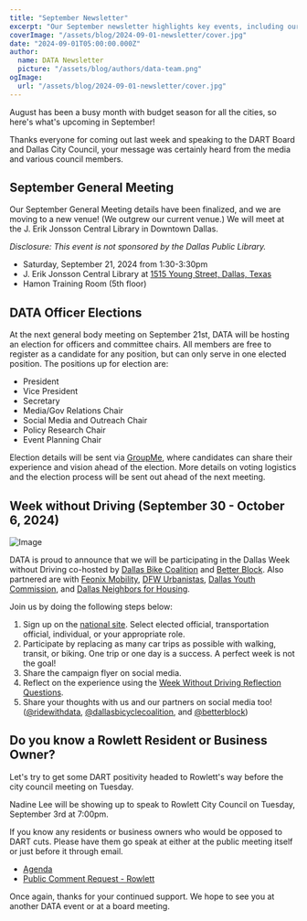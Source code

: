```yaml
---
title: "September Newsletter"
excerpt: "Our September newsletter highlights key events, including our General Meeting on September 21 at a brand new venue."
coverImage: "/assets/blog/2024-09-01-newsletter/cover.jpg"
date: "2024-09-01T05:00:00.000Z"
author:
  name: DATA Newsletter
  picture: "/assets/blog/authors/data-team.png"
ogImage:
  url: "/assets/blog/2024-09-01-newsletter/cover.jpg"
---
```


August has been a busy month with budget season for all the cities, so here's what's upcoming in September!

Thanks everyone for coming out last week and speaking to the DART Board and Dallas City Council, your message was certainly heard from the media and various council members.

## September General Meeting

Our September General Meeting details have been finalized, and we are moving to a new venue! (We outgrew our current venue.) We will meet at the J. Erik Jonsson Central Library in Downtown Dallas.

*Disclosure: This event is not sponsored by the Dallas Public Library.*

- Saturday, September 21, 2024 from 1:30-3:30pm
- J. Erik Jonsson Central Library at [1515 Young Street, Dallas, Texas](https://maps.app.goo.gl/LHhTx8uswQUCy9EWA)
- Hamon Training Room (5th floor)

<!-- no I am not making a countdown widget -->
<!-- I wasn't expecting you to - Qui -->

## DATA Officer Elections

<!-- do we have rights to the pusheen gif idk -->

At the next general body meeting on September 21st, DATA will be hosting an election for officers and committee chairs. All members are free to register as a candidate for any position, but can only serve in one elected position. The positions up for election are:

- President
- Vice President
- Secretary
- Media/Gov Relations Chair
- Social Media and Outreach Chair
- Policy Research Chair
- Event Planning Chair

Election details will be sent via [GroupMe](https://go.ridewithdata.org/groupme), where candidates can share their experience and vision ahead of the election. More details on voting logistics and the election process will be sent out ahead of the next meeting.

## Week without Driving (September 30 - October 6, 2024)

![Image](/assets/blog/2024-09-01-newsletter/DallasBicycleCoalition2.png)

<!-- DATA is proud to announce that we will be participating in the Dallas Week without Driving co-hosted by [Dallas Bike Coalition](https://www.instagram.com/dallasbicyclecoalition/) and [Better Block](https://www.betterblock.org/). Also partnered are with [Feonix Mobility](https://feonix.org/), [DFW Urbanistas](https://www.instagram.com/urbanistasdfw/), [Dallas Youth Commission](https://dallascityhall.com/government/Boards-and-Commissions/Youth-Commission/Pages/default.aspx), [Dallas Disability Commission](https://dallascityhall.com/government/Boards-and-Commissions/Commission-on-Disabilities/Pages/default.aspx), and [Dallas Neighbors for Housing](https://www.dallasneighborsforhousing.org/). -->

DATA is proud to announce that we will be participating in the Dallas Week without Driving co-hosted by [Dallas Bike Coalition](https://www.instagram.com/dallasbicyclecoalition/) and [Better Block](https://www.betterblock.org/). Also partnered are with [Feonix Mobility](https://feonix.org/), [DFW Urbanistas](https://www.instagram.com/urbanistasdfw/), [Dallas Youth Commission](https://dallascityhall.com/government/Boards-and-Commissions/Youth-Commission/Pages/default.aspx), and [Dallas Neighbors for Housing](https://www.dallasneighborsforhousing.org/).

Join us by doing the following steps below:

1. Sign up on the [national site](https://go.ridewithdata.org/wwd-signup). Select elected official, transportation official, individual, or your appropriate role.
2. Participate by replacing as many car trips as possible with walking, transit, or biking. One trip or one day is a success. A perfect week is not the goal!
3. Share the campaign flyer on social media.
4. Reflect on the experience using the [Week Without Driving Reflection Questions](https://go.ridewithdata.org/wwd-reflection).
5. Share your thoughts with us and our partners on social media too! ([@ridewithdata](https://instagram.com/ridewithdata), [@dallasbicyclecoalition](https://instagram.com/dallasbicyclecoalition), and [@betterblock](https://instagram.com/betterblock))

## Do you know a Rowlett Resident or Business Owner?

Let's try to get some DART positivity headed to Rowlett's way before the city council meeting on Tuesday.

Nadine Lee will be showing up to speak to Rowlett City Council on Tuesday, September 3rd at 7:00pm.

If you know any residents or business owners who would be opposed to DART cuts. Please have them go speak at either at the public meeting itself or just before it through email.

- [Agenda](https://www.rowletttx.gov/ArchiveCenter/ViewFile/Item/12051)
- [Public Comment Request - Rowlett](https://www.rowletttx.gov/FormCenter/Public-Input-11-11/Public-Input-118-118)

Once again, thanks for your continued support. We hope to see you at another DATA event or at a board meeting. 